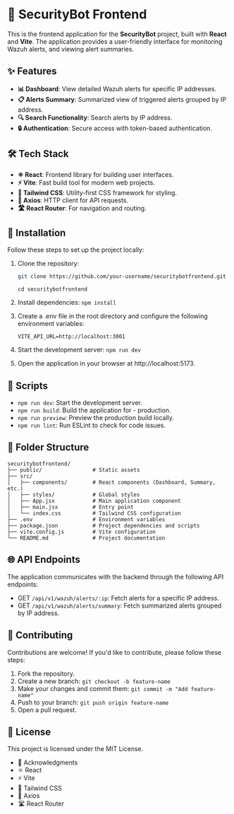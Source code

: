 # 🚀 SecurityBot Frontend

This is the frontend application for the **SecurityBot** project, built with **React** and **Vite**. The application provides a user-friendly interface for monitoring Wazuh alerts, and viewing alert summaries.

## ✨ Features

- **📊 Dashboard**: View detailed Wazuh alerts for specific IP addresses.
- **📋 Alerts Summary**: Summarized view of triggered alerts grouped by IP address.
- **🔍 Search Functionality**: Search alerts by IP address.
- **🔒 Authentication**: Secure access with token-based authentication.

## 🛠️ Tech Stack

- **⚛️ React**: Frontend library for building user interfaces.
- **⚡ Vite**: Fast build tool for modern web projects.
- **🎨 Tailwind CSS**: Utility-first CSS framework for styling.
- **📡 Axios**: HTTP client for API requests.
- **🛣️ React Router**: For navigation and routing.

## 🚀 Installation

Follow these steps to set up the project locally:

1. Clone the repository:
   ```bash
   git clone https://github.com/your-username/securitybotfrontend.git
   ```
   `cd securitybotfrontend`
2. Install dependencies:
   `npm install`

3. Create a .env file in the root directory and configure the following environment variables:

   `VITE_API_URL=http://localhost:3001`

4. Start the development server:
   `npm run dev`

5. Open the application in your browser at http://localhost:5173.

## 📜 Scripts
- `npm run dev`: Start the development server.
- `npm run build`: Build the application for - production.
- `npm run preview`: Preview the production build locally.
- `npm run lint`: Run ESLint to check for code issues.

## 📂 Folder Structure
```
securitybotfrontend/
├── public/                # Static assets
├── src/
│   ├── components/        # React components (Dashboard, Summary, etc.)
│   ├── styles/            # Global styles
│   ├── App.jsx            # Main application component
│   ├── main.jsx           # Entry point
│   └── index.css          # Tailwind CSS configuration
├── .env                   # Environment variables
├── package.json           # Project dependencies and scripts
├── vite.config.js         # Vite configuration
└── README.md              # Project documentation
```

## 🌐 API Endpoints
The application communicates with the backend through the following API endpoints:

- GET `/api/v1/wazuh/alerts/:ip`: Fetch alerts for a specific IP address.
- GET `/api/v1/wazuh/alerts/summary`: Fetch summarized alerts grouped by IP address.

## 🤝 Contributing
Contributions are welcome! If you'd like to contribute, please follow these steps:

1. Fork the repository.
2. Create a new branch:
`git checkout -b feature-name`
3. Make your changes and commit them:
`git commit -m "Add feature-name"`
4. Push to your branch:
`git push origin feature-name`
5. Open a pull request.

## 📜 License
This project is licensed under the MIT License.

- 🙏 Acknowledgments
- ⚛️ React
- ⚡ Vite
- 🎨 Tailwind CSS
- 📡 Axios
- 🛣️ React Router
